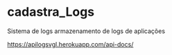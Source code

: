 # cadastra_Logs
Sistema de logs armazenamento de logs de aplicações


https://apilogsvgl.herokuapp.com/api-docs/
